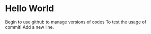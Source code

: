 # Hello World
Begin to use github to manage versions of codes
To test the usage of commit!
Add a new line.
